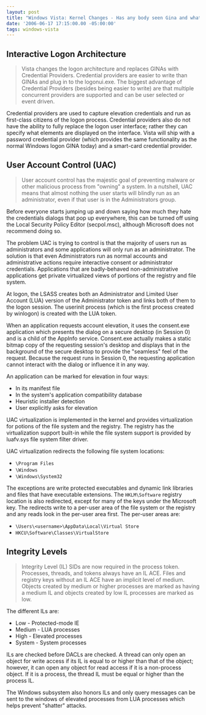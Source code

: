 ```yaml
---
layout: post
title: "Windows Vista: Kernel Changes - Has any body seen Gina and what's a UAC?"
date: '2006-06-17 17:15:00.00 -05:00:00'
tags: windows-vista
---
```


## Interactive Logon Architecture

> Vista changes the logon architecture and replaces GINAs with Credential Providers. Credential providers are easier to write than GINAs and plug in to the logonui.exe. The biggest advantage of Credential Providers (besides being easier to write) are that multiple concurrent providers are supported and can be user selected or event driven.

Credential providers are used to capture elevation credentials and run as first-class citizens of the logon process. Credential providers also do not have the ability to fully replace the logon user interface; rather they can specify what elements are displayed on the interface.
Vista will ship with a password credential provider (which provides the same functionality as the normal Windows logon GINA today) and a smart-card credential provider.

## User Account Control (UAC)

> User account control has the majestic goal of preventing malware or other malicious process from "owning" a system. In a nutshell, UAC means that almost nothing the user starts will blindly run as an administrator, even if that user is in the Administrators group.

Before everyone starts jumping up and down saying how much they hate the credentials dialogs that pop up everywhere, this can be turned off using the Local Security Policy Editor (secpol.msc), although Microsoft does not recommend doing so.

The problem UAC is trying to control is that the majority of users run as administrators and some applications will only run as an administrator. The solution is that even Administrators run as normal accounts and administrative actions require interactive consent or administrator credentials. Applications that are badly-behaved non-administrative applications get private virtualized views of portions of the registry and file system.

At logon, the LSASS creates both an Administrator and Limited User Account (LUA) version of the Administrator token and links both of them to the logon session. The userinit process (which is the first process created by winlogon) is created with the LUA token.

When an application requests account elevation, it uses the consent.exe application which presents the dialog on a secure desktop (in Session 0) and is a child of the AppInfo service. Consent.exe actually makes a static bitmap copy of the requesting session's desktop and displays that in the background of the secure desktop to provide the "seamless" feel of the request. Because the request runs in Session 0, the requesting application cannot interact with the dialog or influence it in any way.

An application can be marked for elevation in four ways:

* In its manifest file
* In the system's application compatibility database
* Heuristic installer detection
* User explicitly asks for elevation

UAC virtualization is implemented in the kernel and provides virtualization for potions of the file system and the registry. The registry has the virtualization support built-in while the file system support is provided by luafv.sys file system filter driver.

UAC virtualization redirects the following file system locations:

* `\Program Files` 
* `\Windows` 
* `\Windows\System32`

The exceptions are write protected executables and dynamic link libraries and files that have executable extensions.
The `HKLM\Software` registry location is also redirected, except for many of the keys under the Microsoft key.
The redirects write to a per-user area of the file system or the registry and any reads look in the per-user area first. The per-user areas are:

* `\Users\<username>\AppData\Local\Virtual Store` 
* `HKCU\Software\Classes\VirtualStore`

## Integrity Levels
> Integrity Level (IL) SIDs are now required in the process token. Processes, threads, and tokens always have an IL ACE. Files and registry keys without an IL ACE have an implicit level of medium. Objects created by medium or higher processes are marked as having a medium IL and objects created by low IL processes are marked as low.

The different ILs are:

* Low - Protected-mode IE
* Medium - LUA processes
* High - Elevated processes
* System - System processes

ILs are checked before DACLs are checked. A thread can only open an object for write access if its IL is equal to or higher than that of the object; however, it can open any object for read access if it is a non-process object. If it is a process, the thread IL must be equal or higher than the process IL.

The Windows subsystem also honors ILs and only query messages can be sent to the windows of elevated processes from LUA processes which helps prevent "shatter" attacks.
